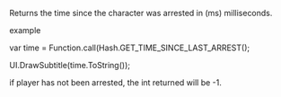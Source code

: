 Returns the time since the character was arrested in (ms) milliseconds.

example

var time = Function.call<int>(Hash.GET_TIME_SINCE_LAST_ARREST();

UI.DrawSubtitle(time.ToString());

if player has not been arrested, the int returned will be -1.